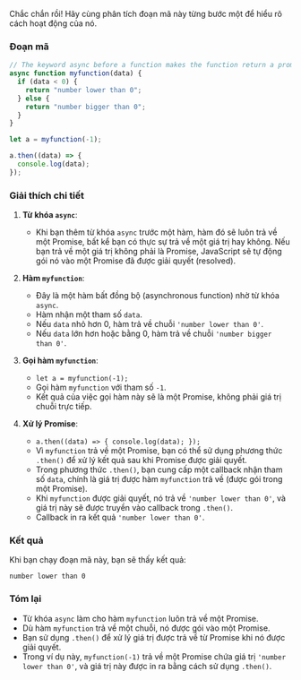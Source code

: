 Chắc chắn rồi! Hãy cùng phân tích đoạn mã này từng bước một để hiểu rõ cách hoạt động của nó.

### Đoạn mã

```javascript
// The keyword async before a function makes the function return a promise:
async function myfunction(data) {
  if (data < 0) {
    return "number lower than 0";
  } else {
    return "number bigger than 0";
  }
}

let a = myfunction(-1);

a.then((data) => {
  console.log(data);
});
```

### Giải thích chi tiết

1. **Từ khóa `async`**:

   - Khi bạn thêm từ khóa `async` trước một hàm, hàm đó sẽ luôn trả về một Promise, bất kể bạn có thực sự trả về một giá trị hay không. Nếu bạn trả về một giá trị không phải là Promise, JavaScript sẽ tự động gói nó vào một Promise đã được giải quyết (resolved).

2. **Hàm `myfunction`**:

   - Đây là một hàm bất đồng bộ (asynchronous function) nhờ từ khóa `async`.
   - Hàm nhận một tham số `data`.
   - Nếu `data` nhỏ hơn 0, hàm trả về chuỗi `'number lower than 0'`.
   - Nếu `data` lớn hơn hoặc bằng 0, hàm trả về chuỗi `'number bigger than 0'`.

3. **Gọi hàm `myfunction`**:

   - `let a = myfunction(-1);`
   - Gọi hàm `myfunction` với tham số `-1`.
   - Kết quả của việc gọi hàm này sẽ là một Promise, không phải giá trị chuỗi trực tiếp.

4. **Xử lý Promise**:
   - `a.then((data) => { console.log(data); });`
   - Vì `myfunction` trả về một Promise, bạn có thể sử dụng phương thức `.then()` để xử lý kết quả sau khi Promise được giải quyết.
   - Trong phương thức `.then()`, bạn cung cấp một callback nhận tham số `data`, chính là giá trị được hàm `myfunction` trả về (được gói trong một Promise).
   - Khi `myfunction` được giải quyết, nó trả về `'number lower than 0'`, và giá trị này sẽ được truyền vào callback trong `.then()`.
   - Callback in ra kết quả `'number lower than 0'`.

### Kết quả

Khi bạn chạy đoạn mã này, bạn sẽ thấy kết quả:

```
number lower than 0
```

### Tóm lại

- Từ khóa `async` làm cho hàm `myfunction` luôn trả về một Promise.
- Dù hàm `myfunction` trả về một chuỗi, nó được gói vào một Promise.
- Bạn sử dụng `.then()` để xử lý giá trị được trả về từ Promise khi nó được giải quyết.
- Trong ví dụ này, `myfunction(-1)` trả về một Promise chứa giá trị `'number lower than 0'`, và giá trị này được in ra bằng cách sử dụng `.then()`.
